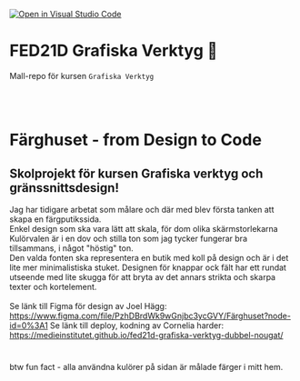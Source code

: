 [![Open in Visual Studio Code](https://classroom.github.com/assets/open-in-vscode-c66648af7eb3fe8bc4f294546bfd86ef473780cde1dea487d3c4ff354943c9ae.svg)](https://classroom.github.com/online_ide?assignment_repo_id=8505145&assignment_repo_type=AssignmentRepo)

# FED21D Grafiska Verktyg 🎨

Mall-repo för kursen `Grafiska Verktyg`

<br>
<br>

# Färghuset - from Design to Code

## Skolprojekt för kursen Grafiska verktyg och gränssnittsdesign!

Jag har tidigare arbetat som målare och där med blev första tanken att skapa en färgputikssida.<br>
Enkel design som ska vara lätt att skala, för dom olika skärmstorlekarna
Kulörvalen är i en dov och stilla ton som jag tycker fungerar bra tillsammans, i något "höstig" ton.<br>
Den valda fonten ska representera en butik med koll på design och är i det lite mer minimalistiska stuket.
Designen för knappar ock fält har ett rundat utseende med lite skugga för att bryta av det annars strikta och skarpa texter och kortelement.
<br>
<br>
Se länk till Figma för design av Joel Hägg: https://www.figma.com/file/PzhDBrdWk9wGnjbc3ycGVY/Färghuset?node-id=0%3A1
Se länk till deploy, kodning av Cornelia harder: https://medieinstitutet.github.io/fed21d-grafiska-verktyg-dubbel-nougat/
<br>

#

btw fun fact - alla användna kulörer på sidan är målade färger i mitt hem.
